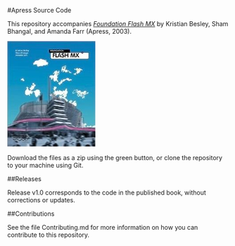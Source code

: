 #Apress Source Code

This repository accompanies [*Foundation Flash MX*](http://www.apress.com/9781590592298) by Kristian Besley, Sham Bhangal, and Amanda Farr (Apress, 2003).

![Cover image](9781590592298.jpg)

Download the files as a zip using the green button, or clone the repository to your machine using Git.

##Releases

Release v1.0 corresponds to the code in the published book, without corrections or updates.

##Contributions

See the file Contributing.md for more information on how you can contribute to this repository.
